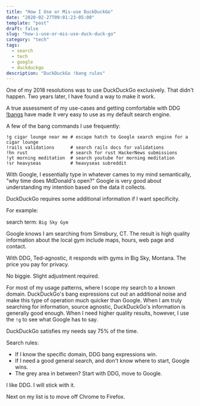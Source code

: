 ```yaml
---
title: "How I Use or Mis-use DuckDuckGo"
date: "2020-02-27T09:01:23-05:00"
template: "post"
draft: false
slug: "how-i-use-or-mis-use-duck-duck-go"
category: "tech"
tags:
  - search
  - tech
  - google
  - duckduckgo
description: "DuckDuckGo !bang rules"
---
```


One of my 2018 resolutions was to use DuckDuckGo exclusively. That didn't happen. Two years later, I
have found a way to make it work.

A true assessment of my use-cases and getting comfortable with DDG
[!bangs](https://duckduckgo.com/bang) have made it very easy to use as my default search engine.

A few of the bang commands I use frequently:

```
!g cigar lounge near me # escape hatch to Google search engine for a cigar lounge
!rails validations      # search rails docs for validations
!hn rust                # search for rust HackerNews submissions
!yt morning meditation  # search youtube for morning meditation
!sr heavyseas           # heavyseas subreddit
```

With Google, I essentially type in whatever cames to my mind semantically, "why time does MdDonald's open?"
Google is very good about understanding my intention based on the data it collects.

DuckDuckGo requires some additional information if I want specificity.

For example:

search term: `Big Sky Gym`

Google knows I am searching from Simsbury, CT. The result is high quality information about the local gym include maps, hours, web page and contact.

With DDG, Ted-agnostic, it responds with gyms in Big Sky, Montana. The price you pay for privacy.

No biggie. Slight adjustment required.

For most of my usage patterns, where I scope my search to a known domain. DuckDuckGo's bang
expressions cut out an additional noise and make this type of operation much quicker than Google.
When I am truly searching for information, source agnostic, DuckDuckGo's information is generally
good enough.
When I need higher quality results, however, I use the `!g` to see what Google has to say.

DuckDuckGo satisfies my needs say 75% of the time.

Search rules:

- If I know the specific domain, DDG bang expressions win.
- If I need a good general search, and don't know where to start, Google wins.
- The grey area in between? Start with DDG, move to Google.

I like DDG. I will stick with it.

Next on my list is to move off Chrome to Firefox.
